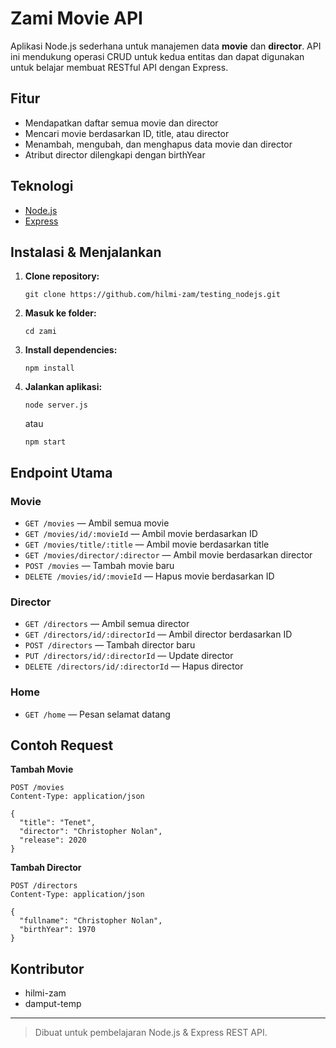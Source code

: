 # Zami Movie API

Aplikasi Node.js sederhana untuk manajemen data **movie** dan **director**. API ini mendukung operasi CRUD untuk kedua entitas dan dapat digunakan untuk belajar membuat RESTful API dengan Express.

## Fitur

- Mendapatkan daftar semua movie dan director
- Mencari movie berdasarkan ID, title, atau director
- Menambah, mengubah, dan menghapus data movie dan director
- Atribut director dilengkapi dengan birthYear

## Teknologi

- [Node.js](https://nodejs.org/)
- [Express](https://expressjs.com/)

## Instalasi & Menjalankan

1. **Clone repository:**
   ```
   git clone https://github.com/hilmi-zam/testing_nodejs.git
   ```
2. **Masuk ke folder:**
   ```
   cd zami
   ```
3. **Install dependencies:**
   ```
   npm install
   ```
4. **Jalankan aplikasi:**
   ```
   node server.js
   ```
   atau
   ```
   npm start
   ```

## Endpoint Utama

### Movie
- `GET /movies` — Ambil semua movie
- `GET /movies/id/:movieId` — Ambil movie berdasarkan ID
- `GET /movies/title/:title` — Ambil movie berdasarkan title
- `GET /movies/director/:director` — Ambil movie berdasarkan director
- `POST /movies` — Tambah movie baru
- `DELETE /movies/id/:movieId` — Hapus movie berdasarkan ID

### Director
- `GET /directors` — Ambil semua director
- `GET /directors/id/:directorId` — Ambil director berdasarkan ID
- `POST /directors` — Tambah director baru
- `PUT /directors/id/:directorId` — Update director
- `DELETE /directors/id/:directorId` — Hapus director

### Home
- `GET /home` — Pesan selamat datang

## Contoh Request

**Tambah Movie**
```http
POST /movies
Content-Type: application/json

{
  "title": "Tenet",
  "director": "Christopher Nolan",
  "release": 2020
}
```

**Tambah Director**
```http
POST /directors
Content-Type: application/json

{
  "fullname": "Christopher Nolan",
  "birthYear": 1970
}
```

## Kontributor

- hilmi-zam
- damput-temp

---

> Dibuat untuk pembelajaran Node.js & Express REST API.

